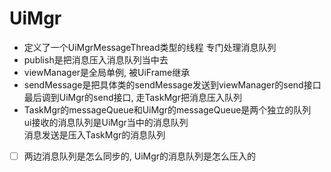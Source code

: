 UiMgr
====

* 定义了一个UiMgrMessageThread类型的线程 专门处理消息队列
* publish是把消息压入消息队列当中去
* viewManager是全局单例, 被UiFrame继承
* sendMessage是把具体类的sendMessage发送到viewManager的send接口 </br>
  最后调到UiMgr的send接口, 走TaskMgr把消息压入队列
* TaskMgr的messageQueue和UiMgr的messageQueue是两个独立的队列 </br>
  ui接收的消息队列是UiMgr当中的消息队列 </br>
  消息发送是压入TaskMgr的消息队列 </br>



- [ ] 两边消息队列是怎么同步的, UiMgr的消息队列是怎么压入的